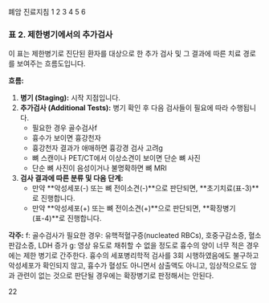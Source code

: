 폐암 진료지침
1 2 3 4 5 6

### 표 2. 제한병기에서의 추가검사

이 표는 제한병기로 진단된 환자를 대상으로 한 추가 검사 및 그 결과에 따른 치료 경로를 보여주는 흐름도입니다.

**흐름:**
1.  **병기 (Staging):** 시작 지점입니다.
2.  **추가검사 (Additional Tests):** 병기 확인 후 다음 검사들이 필요에 따라 수행됩니다.
    *   필요한 경우 골수검사f
    *   흉수가 보이면 흉강천자
    *   흉강천자 결과가 애매하면 흉강경 검사 고려g
    *   뼈 스캔이나 PET/CT에서 이상소견이 보이면 단순 뼈 사진
    *   단순 뼈 사진이 음성이거나 불명확하면 뼈 MRI
3.  **검사 결과에 따른 분류 및 다음 단계:**
    *   만약 **악성세포(-) 또는 뼈 전이소견(-)**으로 판단되면, **초기치료(표-3)**로 진행합니다.
    *   만약 **악성세포(+) 또는 뼈 전이소견(+)**으로 판단되면, **확장병기(표-4)**로 진행합니다.

**각주:**
f: 골수검사가 필요한 경우: 유핵적혈구증(nucleated RBCs), 호중구감소증, 혈소판감소증, LDH 증가
g: 영상 유도로 채취할 수 없을 정도로 흉수의 양이 너무 적은 경우에는 제한 병기로 간주한다. 흉수의 세포병리학적 검사를 3회 시행하였음에도 불구하고 악성세포가 확인되지 않고, 흉수가 혈성도 아니면서 삼출액도 아니고, 임상적으로도 암과 관련이 없는 것으로 판단될 경우에는 확장병기로 판정해서는 안된다.

<PAGE>22